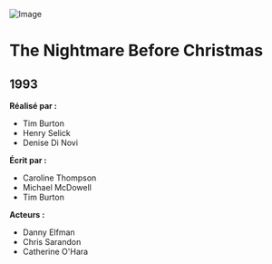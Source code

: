 ![Image](https://upload.wikimedia.org/wikipedia/en/thumb/9/9a/The_nightmare_before_christmas_poster.jpg/220px-The_nightmare_before_christmas_poster.jpg)
# The Nightmare Before Christmas
1993
---
**Réalisé par :**
* Tim Burton
* Henry Selick
* Denise Di Novi

**Écrit par :**
* Caroline Thompson
* Michael McDowell
* Tim Burton

**Acteurs :**
* Danny Elfman
* Chris Sarandon
* Catherine O'Hara
